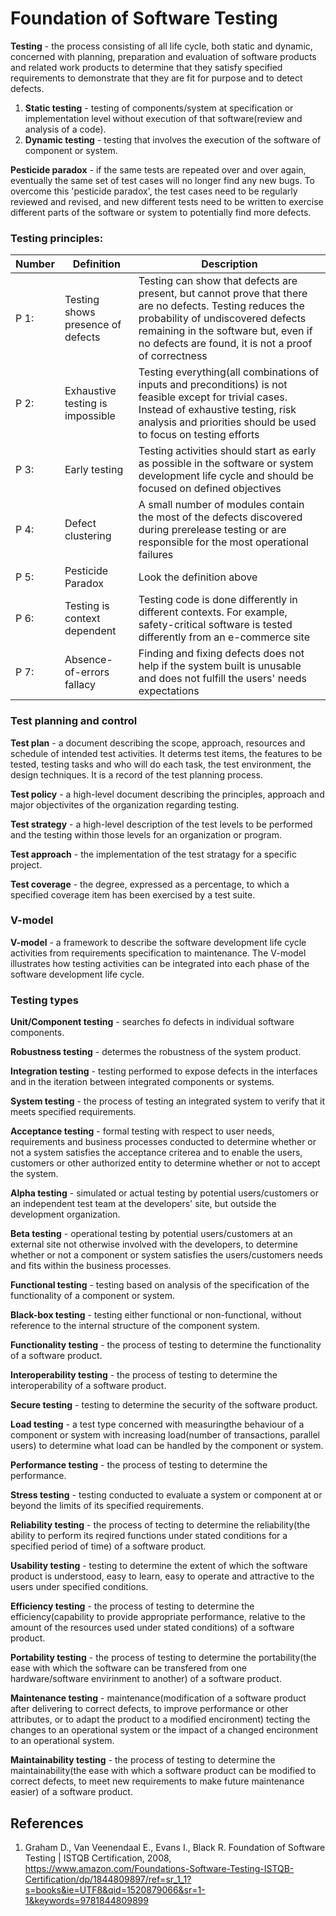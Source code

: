 # Foundation of Software Testing

**Testing** - the process consisting of all life cycle, both static and dynamic, concerned with planning, preparation and evaluation of software products and related work products to determine that they satisfy specified requirements to demonstrate that they are fit for purpose and to detect defects.
  1. **Static testing** - testing of components/system at specification or implementation level without execution of that software(review and analysis of a code).
  2. **Dynamic testing** - testing that involves the execution of the software of component or system.
  
**Pesticide paradox** - if the same tests are repeated over and over again, eventually the same set of test cases will no longer find any new bugs. To overcome this 'pesticide paradox', the test cases need to be regularly reviewed and revised, and new different tests need to be written to exercise different parts of the software or system to potentially find more defects. 

### Testing principles:

| Number  | Definition  | Description  |
---|---|---
| P 1:  | Testing shows presence of defects  | Testing can show that defects are present, but cannot prove that there are no defects. Testing reduces the probability of undiscovered defects remaining in the software but, even if no defects are found, it is not a proof of correctness  |
| P 2:  | Exhaustive testing is impossible  | Testing everything(all combinations of inputs and preconditions) is not feasible except for trivial cases. Instead of exhaustive testing, risk analysis and priorities should be used to focus on testing efforts  |
| P 3:  | Early testing  | Testing activities should start as early as possible in the software or system development life cycle and should be focused on defined objectives  |
| P 4:  | Defect clustering  | A small number of modules contain the most of the defects discovered during prerelease testing or are responsible for the most operational failures  |
| P 5:  | Pesticide Paradox  | Look the definition above  |
| P 6:  | Testing is context dependent  | Testing code is done differently in different contexts. For example, safety-critical software is tested differently from an e-commerce site  |
| P 7:  | Absence-of-errors fallacy  | Finding and fixing defects does not help if the system built is unusable and does not fulfill the users' needs expectations  |

### Test planning and control

**Test plan** - a document describing the scope, approach, resources and schedule of intended test activities. It determs test items, the features to be tested, testing tasks and who will do each task, the test environment, the design techniques. It is a record of the test planning process.

**Test policy** - a high-level document describing the principles, approach and major objectivites of the organization regarding testing.

**Test strategy** - a high-level description of the test levels to be performed and the testing within those levels for an organization or program.

**Test approach** - the implementation of the test stratagy for a specific project.

**Test coverage** - the degree, expressed as a percentage, to which a specified coverage item has been exercised by a test suite.

### V-model

**V-model** - a framework to describe the software development life cycle activities from requirements specification to maintenance. The V-model illustrates how testing activities can be integrated into each phase of the software development life cycle.

### Testing types

**Unit/Component testing** - searches fo defects in individual software components.

**Robustness testing** - determes the robustness of the system product.

**Integration testing** - testing performed to expose defects in the interfaces and in the iteration between integrated components or systems.

**System testing** - the process of testing an integrated system to verify that it meets specified requirements.

**Acceptance testing** - formal testing with respect to user needs, requirements and business processes conducted to determine whether or not a system satisfies the acceptance criterea and to enable the users, customers or other authorized entity to determine whether or not to accept the system.

**Alpha testing** - simulated or actual testing by potential users/customers or an independent test team at the developers' site, but outside the development organization.

**Beta testing** - operational testing by potential users/customers at an external site not otherwise involved with the developers, to determine whether or not a component or system satisfies the users/customers needs and fits within the business processes.

**Functional testing** - testing based on analysis of the specification of the functionality of a component or system.

**Black-box testing** - testing either functional or non-functional, without reference to the internal structure of the component system.

**Functionality testing** - the process of testing to determine the functionality of a software product. 

**Interoperability testing** - the process of testing to determine the interoperability of a software product.

**Secure testing** - testing to determine the security of the software product.

**Load testing** - a test type concerned with measuringthe behaviour of a component or system with increasing load(number of transactions, parallel users) to determine what load can be handled by the component or system.

**Performance testing** - the process of testing to determine the performance.

**Stress testing** -  testing conducted to evaluate a system or component at or beyond the limits of its specified requirements.

**Reliability testing** - the process of tecting to determine the reliability(the ability to perform its reqired functions under stated conditions for a specified period of time) of a software product.

**Usability testing** - testing to determine the extent of which the software product is understood, easy to learn, easy to operate and attractive to the users under specified conditions.

**Efficiency testing** - the process of testing to determine the efficiency(capability to provide appropriate performance, relative to the amount of the resources used under stated conditions) of a software product.

**Portability testing** - the process of testing to determine the portability(the ease with which the software can be transfered from one hardware/software envirinment to another) of a software product.

**Maintenance testing** - maintenance(modification of a software product after delivering to correct defects, to improve performance or other attributes, or to adapt the product to a modified encironment) tecting the changes to an operational system or the impact of a changed encironment to an operational system.

**Maintainability testing** - the process of testing to determine the maintainability(the ease with which a software product can be modified to correct defects, to meet new requirements to make future maintenance easier) of a software product.

## References
  1. Graham D., Van Veenendaal E., Evans I., Black R. Foundation of Software Testing | ISTQB Certification, 2008, https://www.amazon.com/Foundations-Software-Testing-ISTQB-Certification/dp/1844809897/ref=sr_1_1?s=books&ie=UTF8&qid=1520879066&sr=1-1&keywords=9781844809899
